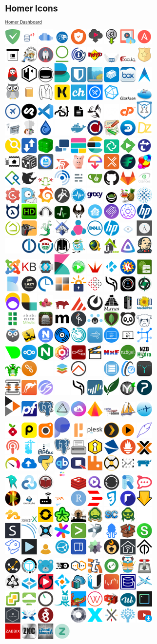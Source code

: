 # Homer Icons

[Homer Dashboard](https://github.com/bastienwirtz/homer)

 <img src="adguardhome.png" alt="adguardhome" width="50"> <img src="adminer.png" alt="adminer" width="50"> <img src="airsonic.png" alt="airsonic" width="50"> <img src="alarmpi.png" alt="alarmpi" width="50"> <img src="alertmanager.png" alt="alertmanager" width="50"> <img src="alltube.png" alt="alltube" width="50"> <img src="amd.png" alt="amd" width="50"> <img src="amvd.png" alt="amvd" width="50"> <img src="ansible.png" alt="ansible" width="50"> <img src="archivebox.png" alt="archivebox" width="50"> <img src="archiveteamwarrior.png" alt="archiveteamwarrior" width="50"> <img src="ariang.png" alt="ariang" width="50"> <img src="artifactory.png" alt="artifactory" width="50"> <img src="authelia.png" alt="authelia" width="50"> <img src="avmfritzbox.png" alt="avmfritzbox" width="50"> <img src="awx.png" alt="awx" width="50"> <img src="bacula.png" alt="bacula" width="50"> <img src="badge.png" alt="badge" width="50"> <img src="baikal.png" alt="baikal" width="50"> <img src="bastillion.png" alt="bastillion" width="50"> <img src="bazarr.png" alt="bazarr" width="50"> <img src="beats.png" alt="beats" width="50"> <img src="bitwarden.png" alt="bitwarden" width="50"> <img src="booksonic.png" alt="booksonic" width="50"> <img src="bookstack.png" alt="bookstack" width="50"> <img src="box.png" alt="box" width="50"> <img src="cabot.png" alt="cabot" width="50"> <img src="cadvisor.png" alt="cadvisor" width="50"> <img src="calibreweb.png" alt="calibreweb" width="50"> <img src="cardigann.png" alt="cardigann" width="50"> <img src="checkmk.png" alt="checkmk" width="50"> <img src="chevereto.png" alt="chevereto" width="50"> <img src="chowdown.png" alt="chowdown" width="50"> <img src="chronograf.png" alt="chronograf" width="50"> <img src="clarkson.png" alt="clarkson" width="50"> <img src="cloudcmd.png" alt="cloudcmd" width="50"> <img src="cockpit.png" alt="cockpit" width="50"> <img src="cockpitcms.png" alt="cockpitcms" width="50"> <img src="code.png" alt="code" width="50"> <img src="codeserver.png" alt="codeserver" width="50"> <img src="codimd.png" alt="codimd" width="50"> <img src="concourse.png" alt="concourse" width="50"> <img src="couchpotato.png" alt="couchpotato" width="50"> <img src="cpanel.png" alt="cpanel" width="50"> <img src="cryptpad.png" alt="cryptpad" width="50"> <img src="cups.png" alt="cups" width="50"> <img src="cyberchef.png" alt="cyberchef" width="50"> <img src="deluge.png" alt="deluge" width="50"> <img src="directus.png" alt="directus" width="50"> <img src="docker.png" alt="docker" width="50"> <img src="docspell.png" alt="docspell" width="50"> <img src="dokuwiki.png" alt="dokuwiki" width="50"> <img src="domoticz.png" alt="domoticz" width="50"> <img src="dozzle.png" alt="dozzle" width="50"> <img src="drone.png" alt="drone" width="50"> <img src="droppy.png" alt="droppy" width="50"> <img src="duplicacy.png" alt="duplicacy" width="50"> <img src="duplicati.png" alt="duplicati" width="50"> <img src="elastic.png" alt="elastic" width="50"> <img src="elasticsearch.png" alt="elasticsearch" width="50"> <img src="element.png" alt="element" width="50"> <img src="emby.png" alt="emby" width="50"> <img src="embystat.png" alt="embystat" width="50"> <img src="esphome.png" alt="esphome" width="50"> <img src="evebox.png" alt="evebox" width="50"> <img src="filebrowser.png" alt="filebrowser" width="50"> <img src="filerun.png" alt="filerun" width="50"> <img src="firefly.png" alt="firefly" width="50"> <img src="firefoxsend.png" alt="firefoxsend" width="50"> <img src="flexget.png" alt="flexget" width="50"> <img src="flood.png" alt="flood" width="50"> <img src="foldingathome.png" alt="foldingathome" width="50"> <img src="freeipa.png" alt="freeipa" width="50"> <img src="freenas.png" alt="freenas" width="50"> <img src="freepbx.png" alt="freepbx" width="50"> <img src="freshrss.png" alt="freshrss" width="50"> <img src="ghost.png" alt="ghost" width="50"> <img src="gitea.png" alt="gitea" width="50"> <img src="github.png" alt="github" width="50"> <img src="gitlab.png" alt="gitlab" width="50"> <img src="glances.png" alt="glances" width="50"> <img src="gogs.png" alt="gogs" width="50"> <img src="gotify.png" alt="gotify" width="50"> <img src="grafana.png" alt="grafana" width="50"> <img src="grav.png" alt="grav" width="50"> <img src="graylog.png" alt="graylog" width="50"> <img src="grocy.png" alt="grocy" width="50"> <img src="guacamole.png" alt="guacamole" width="50"> <img src="handbrake.png" alt="handbrake" width="50"> <img src="haproxy.png" alt="haproxy" width="50"> <img src="hasura.png" alt="hasura" width="50"> <img src="hdhomerun.png" alt="hdhomerun" width="50"> <img src="headphones.png" alt="headphones" width="50"> <img src="healthchecks.png" alt="healthchecks" width="50"> <img src="heimdall.png" alt="heimdall" width="50"> <img src="homeassistant.png" alt="homeassistant" width="50"> <img src="homebridge.png" alt="homebridge" width="50"> <img src="homer.png" alt="homer" width="50"> <img src="hp.png" alt="hp" width="50"> <img src="hubitat.png" alt="hubitat" width="50"> <img src="huginn.png" alt="huginn" width="50"> <img src="hydra.png" alt="hydra" width="50"> <img src="icecast.png" alt="icecast" width="50"> <img src="icinga.png" alt="icinga" width="50"> <img src="idrac.png" alt="idrac" width="50"> <img src="ilo.png" alt="ilo" width="50"> <img src="infoblox.png" alt="infoblox" width="50"> <img src="invidious.png" alt="invidious" width="50"> <img src="invoiceninja.png" alt="invoiceninja" width="50"> <img src="iobroker.png" alt="iobroker" width="50"> <img src="irc.png" alt="irc" width="50"> <img src="jackett.png" alt="jackett" width="50"> <img src="jaeger.png" alt="jaeger" width="50"> <img src="jdownloader.png" alt="jdownloader" width="50"> <img src="jeedom.png" alt="jeedom" width="50"> <img src="jellyfin.png" alt="jellyfin" width="50"> <img src="jenkins.png" alt="jenkins" width="50"> <img src="joomla.png" alt="joomla" width="50"> <img src="kanboard.png" alt="kanboard" width="50"> <img src="keycloak.png" alt="keycloak" width="50"> <img src="kibana.png" alt="kibana" width="50"> <img src="kimai.png" alt="kimai" width="50"> <img src="kitana.png" alt="kitana" width="50"> <img src="kodi.png" alt="kodi" width="50"> <img src="komga.png" alt="komga" width="50"> <img src="krusader.png" alt="krusader" width="50"> <img src="kutt.png" alt="kutt" width="50"> <img src="lazylibrarian.png" alt="lazylibrarian" width="50"> <img src="leantime.png" alt="leantime" width="50"> <img src="lemonldapng.png" alt="lemonldapng" width="50"> <img src="letencrypt.png" alt="letencrypt" width="50"> <img src="librenms.png" alt="librenms" width="50"> <img src="librephotos.png" alt="librephotos" width="50"> <img src="librespeed.png" alt="librespeed" width="50"> <img src="lidarr.png" alt="lidarr" width="50"> <img src="listmonk.png" alt="listmonk" width="50"> <img src="logstash.png" alt="logstash" width="50"> <img src="lychee.png" alt="lychee" width="50"> <img src="mailhog.png" alt="mailhog" width="50"> <img src="mainsail.png" alt="mainsail" width="50"> <img src="mattermost.png" alt="mattermost" width="50"> <img src="mayanedms.png" alt="mayanedms" width="50"> <img src="mcmyadmin.png" alt="mcmyadmin" width="50"> <img src="mediawiki.png" alt="mediawiki" width="50"> <img src="medusa.png" alt="medusa" width="50"> <img src="meraki.png" alt="meraki" width="50"> <img src="mineos.png" alt="mineos" width="50"> <img src="miniflux.png" alt="miniflux" width="50"> <img src="minio.png" alt="minio" width="50"> <img src="molecule.png" alt="molecule" width="50"> <img src="mongodb.png" alt="mongodb" width="50"> <img src="monica.png" alt="monica" width="50"> <img src="monit.png" alt="monit" width="50"> <img src="motioneye.png" alt="motioneye" width="50"> <img src="mylar.png" alt="mylar" width="50"> <img src="nagios.png" alt="nagios" width="50"> <img src="navidrome.png" alt="navidrome" width="50"> <img src="nessus.png" alt="nessus" width="50"> <img src="netatmo.png" alt="netatmo" width="50"> <img src="netboot.png" alt="netboot" width="50"> <img src="netbootxyz.png" alt="netbootxyz" width="50"> <img src="netbox.png" alt="netbox" width="50"> <img src="netdata.png" alt="netdata" width="50"> <img src="nextcloud.png" alt="nextcloud" width="50"> <img src="nginx.png" alt="nginx" width="50"> <img src="nginxproxymanager.png" alt="nginxproxymanager" width="50"> <img src="nodered.png" alt="nodered" width="50"> <img src="nowshowing.png" alt="nowshowing" width="50"> <img src="nxfilter.png" alt="nxfilter" width="50"> <img src="nzbget.png" alt="nzbget" width="50"> <img src="nzbhydra.png" alt="nzbhydra" width="50"> <img src="octoprint.png" alt="octoprint" width="50"> <img src="ombi.png" alt="ombi" width="50"> <img src="omnidb.png" alt="omnidb" width="50"> <img src="onlyoffice.png" alt="onlyoffice" width="50"> <img src="openhab.png" alt="openhab" width="50"> <img src="openmaptiler.png" alt="openmaptiler" width="50"> <img src="openmediavault.png" alt="openmediavault" width="50"> <img src="openspeedtest.png" alt="openspeedtest" width="50"> <img src="opensprinkler.png" alt="opensprinkler" width="50"> <img src="opnsense.png" alt="opnsense" width="50"> <img src="osticket.png" alt="osticket" width="50"> <img src="overseerr.png" alt="overseerr" width="50"> <img src="owncloud.png" alt="owncloud" width="50"> <img src="ownphotos.png" alt="ownphotos" width="50"> <img src="paloaltonetworks.png" alt="paloaltonetworks" width="50"> <img src="paperless-ng.png" alt="paperless-ng" width="50"> <img src="papermerge.png" alt="papermerge" width="50"> <img src="partkeepr.png" alt="partkeepr" width="50"> <img src="peertube.png" alt="peertube" width="50"> <img src="pfsense.png" alt="pfsense" width="50"> <img src="pgadmin.png" alt="pgadmin" width="50"> <img src="photoprism.png" alt="photoprism" width="50"> <img src="photostructure.png" alt="photostructure" width="50"> <img src="photoview.png" alt="photoview" width="50"> <img src="phpldapadmin.png" alt="phpldapadmin" width="50"> <img src="phpmyadmin.png" alt="phpmyadmin" width="50"> <img src="piaware.png" alt="piaware" width="50"> <img src="pihole.png" alt="pihole" width="50"> <img src="pingdom.png" alt="pingdom" width="50"> <img src="piwigo.png" alt="piwigo" width="50"> <img src="plausible.png" alt="plausible" width="50"> <img src="pleroma.png" alt="pleroma" width="50"> <img src="plesk.png" alt="plesk" width="50"> <img src="plex.png" alt="plex" width="50"> <img src="plexrequests.png" alt="plexrequests" width="50"> <img src="plume.png" alt="plume" width="50"> <img src="podify.png" alt="podify" width="50"> <img src="portainer.png" alt="portainer" width="50"> <img src="portus.png" alt="portus" width="50"> <img src="postgres.png" alt="postgres" width="50"> <img src="printer.png" alt="printer" width="50"> <img src="privatebin.png" alt="privatebin" width="50"> <img src="projectsend.png" alt="projectsend" width="50"> <img src="prometheus.png" alt="prometheus" width="50"> <img src="proxmox.png" alt="proxmox" width="50"> <img src="prtg.png" alt="prtg" width="50"> <img src="psitransfer.png" alt="psitransfer" width="50"> <img src="pyload.png" alt="pyload" width="50"> <img src="qbittorrent.png" alt="qbittorrent" width="50"> <img src="qnap.png" alt="qnap" width="50"> <img src="rabbitmq.png" alt="rabbitmq" width="50"> <img src="radarr.png" alt="radarr" width="50"> <img src="rainloop.png" alt="rainloop" width="50"> <img src="rancher.png" alt="rancher" width="50"> <img src="raneto.png" alt="raneto" width="50"> <img src="rclone.png" alt="rclone" width="50"> <img src="readarr.png" alt="readarr" width="50"> <img src="recalbox.png" alt="recalbox" width="50"> <img src="redis.png" alt="redis" width="50"> <img src="requestrr.png" alt="requestrr" width="50"> <img src="resiliosync.png" alt="resiliosync" width="50"> <img src="riot.png" alt="riot" width="50"> <img src="rocketchat.png" alt="rocketchat" width="50"> <img src="rompya.png" alt="rompya" width="50"> <img src="roundcube.png" alt="roundcube" width="50"> <img src="router.png" alt="router" width="50"> <img src="rspamd.png" alt="rspamd" width="50"> <img src="rstudioserver.png" alt="rstudioserver" width="50"> <img src="rundeck.png" alt="rundeck" width="50"> <img src="runeaudio.png" alt="runeaudio" width="50"> <img src="rutorrent.png" alt="rutorrent" width="50"> <img src="sabnzbd.png" alt="sabnzbd" width="50"> <img src="seafile.png" alt="seafile" width="50"> <img src="searxmetasearchengine.png" alt="searxmetasearchengine" width="50"> <img src="serviio.png" alt="serviio" width="50"> <img src="shaarli.png" alt="shaarli" width="50"> <img src="shinobi.png" alt="shinobi" width="50"> <img src="sickbeard.png" alt="sickbeard" width="50"> <img src="sickchill.png" alt="sickchill" width="50"> <img src="sickgear.png" alt="sickgear" width="50"> <img src="slack.png" alt="slack" width="50"> <img src="snibox.png" alt="snibox" width="50"> <img src="sonarqube.png" alt="sonarqube" width="50"> <img src="sonarr.png" alt="sonarr" width="50"> <img src="sourcegraph.png" alt="sourcegraph" width="50"> <img src="splunk.png" alt="splunk" width="50"> <img src="spotweb.png" alt="spotweb" width="50"> <img src="squidex.png" alt="squidex" width="50"> <img src="stash.png" alt="stash" width="50"> <img src="statping.png" alt="statping" width="50"> <img src="strapi.png" alt="strapi" width="50"> <img src="streama.png" alt="streama" width="50"> <img src="synclounge.png" alt="synclounge" width="50"> <img src="syncthing.png" alt="syncthing" width="50"> <img src="synology.png" alt="synology" width="50"> <img src="taiga.png" alt="taiga" width="50"> <img src="tandoorrecipes.png" alt="tandoorrecipes" width="50"> <img src="tasmoadmin.png" alt="tasmoadmin" width="50"> <img src="tasmota.png" alt="tasmota" width="50"> <img src="tautulli.png" alt="tautulli" width="50"> <img src="tdarr.png" alt="tdarr" width="50"> <img src="teedy.png" alt="teedy" width="50"> <img src="theia.png" alt="theia" width="50"> <img src="thelounge.png" alt="thelounge" width="50"> <img src="tinytinyrss.png" alt="tinytinyrss" width="50"> <img src="traccar.png" alt="traccar" width="50"> <img src="traefik.png" alt="traefik" width="50"> <img src="transmission.png" alt="transmission" width="50"> <img src="trilium.png" alt="trilium" width="50"> <img src="truenas.png" alt="truenas" width="50"> <img src="tubesync.png" alt="tubesync" width="50"> <img src="tvheadend.png" alt="tvheadend" width="50"> <img src="ubooquity.png" alt="ubooquity" width="50"> <img src="unifi.png" alt="unifi" width="50"> <img src="unraid.png" alt="unraid" width="50"> <img src="urbackup.png" alt="urbackup" width="50"> <img src="virtualradarserver.png" alt="virtualradarserver" width="50"> <img src="vmware.png" alt="vmware" width="50"> <img src="vmwarehorizon.png" alt="vmwarehorizon" width="50"> <img src="volumio.png" alt="volumio" width="50"> <img src="wallabag.png" alt="wallabag" width="50"> <img src="wanikani.png" alt="wanikani" width="50"> <img src="watcher.png" alt="watcher" width="50"> <img src="webtools.png" alt="webtools" width="50"> <img src="wekan.png" alt="wekan" width="50"> <img src="wetty.png" alt="wetty" width="50"> <img src="wggenweb.png" alt="wggenweb" width="50"> <img src="wikijs.png" alt="wikijs" width="50"> <img src="wireguard.png" alt="wireguard" width="50"> <img src="wordpress.png" alt="wordpress" width="50"> <img src="xigmanas.png" alt="xigmanas" width="50"> <img src="xteve.png" alt="xteve" width="50"> <img src="xwiki.png" alt="xwiki" width="50"> <img src="ynab.png" alt="ynab" width="50"> <img src="youtubedl.png" alt="youtubedl" width="50"> <img src="zabbix.png" alt="zabbix" width="50"> <img src="znc.png" alt="znc" width="50"> <img src="zoneminder.png" alt="zoneminder" width="50"> <img src="zulip.png" alt="zulip.png" width="50">
